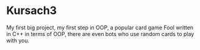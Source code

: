 # Kursach3
My first big project, my first step in OOP, a popular card game Fool
written in C++ in terms of OOP, there are even bots who use random cards to play with you.
